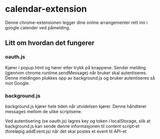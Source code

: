 # calendar-extension

Denne chrome-extensionen legger dine online arrangementer rett inn i google calender ved påmelding. 


## Litt om hvordan det fungerer


### oauth.js
Kjører i popup.html og hører etter trykk på knappene. Sender melding (gjennom chrome.runtime.sendMessage) når bruker skal autentiseres. Denne meldingen plukkes opp av background.js og bruker autentiseres så mot Google. 

### background.js
background.js kjører hele tiden når utvidelsen kjører.
Denne håndterer messages mellom de ulike scriptsene. 

Ved autentisering (se oauth.js) lagres key og token i localStorage, slik at background.js kan sende denne informasjonen til content script-et (foreløpig addEvent.js) når det skal postes et event til API-et